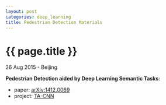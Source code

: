 ```yaml
---
layout: post
categories: deep_learning
title: Pedestrian Detection Materials
---
```


{{ page.title }}
================

<p class="meta">26 Aug 2015 - Beijing</p>

**Pedestrian Detection aided by Deep Learning Semantic Tasks**:

- paper: [arXiv:1412.0069](http://arxiv.org/abs/1412.0069)
- project: [TA-CNN](http://mmlab.ie.cuhk.edu.hk/projects/TA-CNN/)
